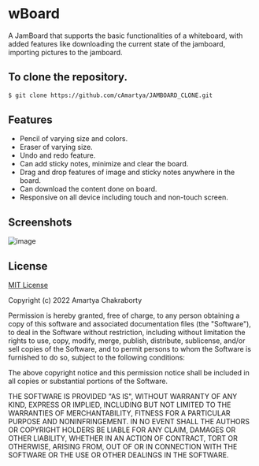 # wBoard

A JamBoard that supports the basic functionalities of a whiteboard, with added features like downloading the current state of the jamboard, importing pictures to the jamboard.

## To clone the repository.

```bash
$ git clone https://github.com/cAmartya/JAMBOARD_CLONE.git
```

## Features

- Pencil of varying size and colors.
- Eraser of varying size.
- Undo and redo feature.
- Can add sticky notes, minimize and clear the board.
- Drag and drop features of image and sticky notes anywhere in the board.
- Can download the content done on board.
- Responsive on all device including touch and non-touch screen. 


## Screenshots

![image](https://user-images.githubusercontent.com/80196675/178305463-d86c6690-954d-48e1-86aa-0ae24c43c344.png)


## License
[MIT License](https://choosealicense.com/licenses/mit/) 

Copyright (c) 2022 Amartya Chakraborty

Permission is hereby granted, free of charge, to any person obtaining a copy
of this software and associated documentation files (the "Software"), to deal
in the Software without restriction, including without limitation the rights
to use, copy, modify, merge, publish, distribute, sublicense, and/or sell
copies of the Software, and to permit persons to whom the Software is
furnished to do so, subject to the following conditions:

The above copyright notice and this permission notice shall be included in all
copies or substantial portions of the Software.

THE SOFTWARE IS PROVIDED "AS IS", WITHOUT WARRANTY OF ANY KIND, EXPRESS OR
IMPLIED, INCLUDING BUT NOT LIMITED TO THE WARRANTIES OF MERCHANTABILITY,
FITNESS FOR A PARTICULAR PURPOSE AND NONINFRINGEMENT. IN NO EVENT SHALL THE
AUTHORS OR COPYRIGHT HOLDERS BE LIABLE FOR ANY CLAIM, DAMAGES OR OTHER
LIABILITY, WHETHER IN AN ACTION OF CONTRACT, TORT OR OTHERWISE, ARISING FROM,
OUT OF OR IN CONNECTION WITH THE SOFTWARE OR THE USE OR OTHER DEALINGS IN THE
SOFTWARE.
